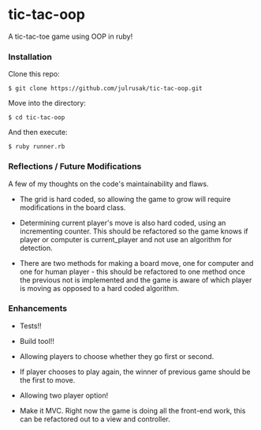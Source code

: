 # tic-tac-oop
A tic-tac-toe game using OOP in ruby!


### Installation

Clone this repo:

	$ git clone https://github.com/julrusak/tic-tac-oop.git

Move into the directory:

    $ cd tic-tac-oop

And then execute:

    $ ruby runner.rb

### Reflections / Future Modifications

A few of my thoughts on the code's maintainability and flaws. 

 - The grid is hard coded, so allowing the game to grow will require modifications in the board class. 

 - Determining current player's move is also hard coded, using an incrementing counter. This should be refactored so the game knows if player or computer is current_player and not use an algorithm for detection. 

 - There are two methods for making a board move, one for computer and one for human player - this should be refactored to one method once the previous not is implemented and the game is aware of which player is moving as opposed to a hard coded algorithm. 

### Enhancements

 - Tests!! 

 - Build tool!!

 - Allowing players to choose whether they go first or second.

 - If player chooses to play again, the winner of previous game should be the first to move. 

 - Allowing two player option!

 - Make it MVC. Right now the game is doing all the front-end work, this can be refactored out to a view and controller. 